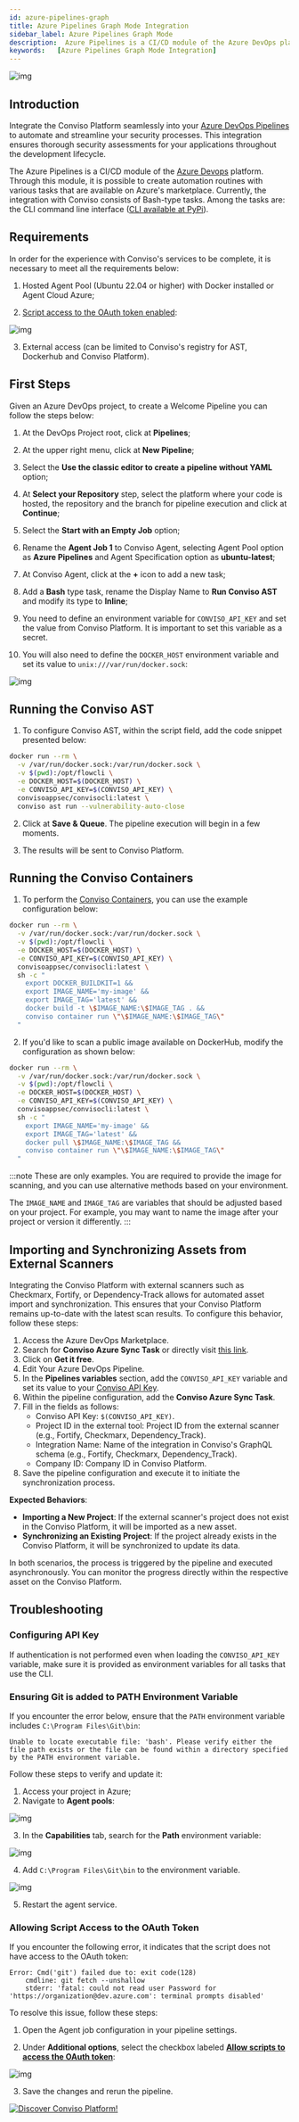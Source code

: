 ```yaml
---
id: azure-pipelines-graph
title: Azure Pipelines Graph Mode Integration
sidebar_label: Azure Pipelines Graph Mode
description:  Azure Pipelines is a CI/CD module of the Azure DevOps platform; learn how to integrate tasks with the Conviso Platform.
keywords:   [Azure Pipelines Graph Mode Integration]
---
```


<div style={{textAlign: 'center'}}>

![img](../../static/img/azure-pipelines.png)

</div>

## Introduction

Integrate the Conviso Platform seamlessly into your [Azure DevOps Pipelines](https://dev.azure.com/) to automate and streamline your security processes. This integration ensures thorough security assessments for your applications throughout the development lifecycle.

The Azure Pipelines is a CI/CD module of the [Azure Devops](https://aex.dev.azure.com/) platform. Through this module, it is possible to create automation routines with various tasks that are available on Azure's marketplace. Currently, the integration with Conviso consists of Bash-type tasks. Among the tasks are: the CLI command line interface ([CLI available at PyPi](https://pypi.org/project/conviso-cli/)).

## Requirements

In order for the experience with Conviso's services to be complete, it is necessary to meet all the requirements below:

1. Hosted Agent Pool (Ubuntu 22.04 or higher) with Docker installed or Agent Cloud Azure;

2. [Script access to the OAuth token enabled](https://learn.microsoft.com/en-us/azure/devops/pipelines/release/options?view=azure-devops#allow-scripts-to-access-the-oauth-token):

<div style={{textAlign: 'center'}}>

![img](../../static/img/azure-pipelines-graph-mode4.png)

</div>

3. External access (can be limited to Conviso's registry for AST, Dockerhub and Conviso Platform).

## First Steps

Given an Azure DevOps project, to create a Welcome Pipeline you can follow the steps below:

1. At the DevOps Project root, click at **Pipelines**;

2. At the upper right menu, click at **New Pipeline**;

3. Select the **Use the classic editor to create a pipeline without YAML** option;

4. At **Select your Repository** step, select the platform where your code is hosted, the repository and the branch for pipeline execution and click at **Continue**;

5. Select the **Start with an Empty Job** option;

6. Rename the **Agent Job 1** to Conviso Agent, selecting Agent Pool option as **Azure Pipelines** and Agent Specification option as **ubuntu-latest**;

7. At Conviso Agent, click at the **+** icon to add a new task;

8. Add a **Bash** type task, rename the Display Name to **Run Conviso AST** and modify its type to **Inline**;

9. You need to define an environment variable for `CONVISO_API_KEY` and set the value from Conviso Platform. It is important to set this variable as a secret.

10. You will also need to define the `DOCKER_HOST` environment variable and set its value to `unix:///var/run/docker.sock`:

<div style={{textAlign: 'center'}}>

![img](../../static/img/azure-pipelines-graph-mode5.png)

</div>

## Running the Conviso AST

1.  To configure Conviso AST, within the script field, add the code snippet presented below:

```bash
docker run --rm \
  -v /var/run/docker.sock:/var/run/docker.sock \
  -v $(pwd):/opt/flowcli \
  -e DOCKER_HOST=$(DOCKER_HOST) \
  -e CONVISO_API_KEY=$(CONVISO_API_KEY) \
  convisoappsec/convisocli:latest \
  conviso ast run --vulnerability-auto-close
```

2. Click at **Save & Queue**. The pipeline execution will begin in a few moments.

3. The results will be sent to Conviso Platform.

## Running the Conviso Containers

1. To perform the [Conviso Containers](../security-scans/conviso-containers/conviso-containers.md), you can use the example configuration below:

```bash
docker run --rm \
  -v /var/run/docker.sock:/var/run/docker.sock \
  -v $(pwd):/opt/flowcli \
  -e DOCKER_HOST=$(DOCKER_HOST) \
  -e CONVISO_API_KEY=$(CONVISO_API_KEY) \
  convisoappsec/convisocli:latest \
  sh -c "
    export DOCKER_BUILDKIT=1 &&
    export IMAGE_NAME='my-image' &&
    export IMAGE_TAG='latest' &&
    docker build -t \$IMAGE_NAME:\$IMAGE_TAG . &&
    conviso container run \"\$IMAGE_NAME:\$IMAGE_TAG\"
  "
```

2. If you'd like to scan a public image available on DockerHub, modify the configuration as shown below:

```bash
docker run --rm \
  -v /var/run/docker.sock:/var/run/docker.sock \
  -v $(pwd):/opt/flowcli \
  -e DOCKER_HOST=$(DOCKER_HOST) \
  -e CONVISO_API_KEY=$(CONVISO_API_KEY) \
  convisoappsec/convisocli:latest \
  sh -c "
    export IMAGE_NAME='my-image' &&
    export IMAGE_TAG='latest' &&
    docker pull \$IMAGE_NAME:\$IMAGE_TAG &&
    conviso container run \"\$IMAGE_NAME:\$IMAGE_TAG\"
  "
```

:::note
These are only examples. You are required to provide the image for scanning, and you can use alternative methods based on your environment.

The `IMAGE_NAME` and `IMAGE_TAG` are variables that should be adjusted based on your project. For example, you may want to name the image after your project or version it differently.
:::

## Importing and Synchronizing Assets from External Scanners

Integrating the Conviso Platform with external scanners such as Checkmarx, Fortify, or Dependency-Track allows for automated asset import and synchronization. This ensures that your Conviso Platform remains up-to-date with the latest scan results. To configure this behavior, follow these steps:

1. Access the Azure DevOps Marketplace.
2. Search for **Conviso Azure Sync Task** or directly visit [this link](https://marketplace.visualstudio.com/items?itemName=Conviso.convisoAzureSyncTask).
3. Click on **Get it free**.
4. Edit Your Azure DevOps Pipeline.
5. In the **Pipelines variables** section, add the `CONVISO_API_KEY` variable and set its value to your [Conviso API Key](https://docs.convisoappsec.com/api/generate-apikey).
6. Within the pipeline configuration, add the **Conviso Azure Sync Task**.
7. Fill in the fields as follows:
   - Conviso API Key: `$(CONVISO_API_KEY)`.
   - Project ID in the external tool: Project ID from the external scanner (e.g., Fortify, Checkmarx, Dependency_Track).
   - Integration Name: Name of the integration in Conviso's GraphQL schema (e.g., Fortify, Checkmarx, Dependency_Track).
   - Company ID: Company ID in Conviso Platform.
8. Save the pipeline configuration and execute it to initiate the synchronization process.

**Expected Behaviors**:
- **Importing a New Project**: If the external scanner's project does not exist in the Conviso Platform, it will be imported as a new asset.
- **Synchronizing an Existing Project**: If the project already exists in the Conviso Platform, it will be synchronized to update its data.

In both scenarios, the process is triggered by the pipeline and executed asynchronously. You can monitor the progress directly within the respective asset on the Conviso Platform.

## Troubleshooting

### Configuring API Key

If authentication is not performed even when loading the ```CONVISO_API_KEY``` variable, make sure it is provided as environment variables for all tasks that use the CLI.

### Ensuring Git is added to PATH Environment Variable

If you encounter the error below, ensure that the `PATH` environment variable includes `C:\Program Files\Git\bin`:

```
Unable to locate executable file: 'bash'. Please verify either the file path exists or the file can be found within a directory specified by the PATH environment variable.
```

Follow these steps to verify and update it:

1. Access your project in Azure;
2. Navigate to **Agent pools**:

<div style={{textAlign: 'center'}}>

![img](../../static/img/azure-pipelines-graph-mode1.png)

</div>

3. In the **Capabilities** tab, search for the **Path** environment variable:

<div style={{textAlign: 'center'}}>

![img](../../static/img/azure-pipelines-graph-mode2.png)

</div>

4. Add `C:\Program Files\Git\bin` to the environment variable.

<div style={{textAlign: 'center'}}>

![img](../../static/img/azure-pipelines-graph-mode3.png)

</div>

5. Restart the agent service.

### Allowing Script Access to the OAuth Token

If you encounter the following error, it indicates that the script does not have access to the OAuth token:

```
Error: Cmd('git') failed due to: exit code(128)
    cmdline: git fetch --unshallow
    stderr: 'fatal: could not read user Password for 'https://organization@dev.azure.com': terminal prompts disabled' 
```

To resolve this issue, follow these steps:

1. Open the Agent job configuration in your pipeline settings.

2. Under **Additional options**, select the checkbox labeled [**Allow scripts to access the OAuth token**](https://learn.microsoft.com/en-us/azure/devops/pipelines/release/options?view=azure-devops#allow-scripts-to-access-the-oauth-token):

<div style={{textAlign: 'center'}}>

![img](../../static/img/azure-pipelines-graph-mode4.png)

</div>

3. Save the changes and rerun the pipeline.

[![Discover Conviso Platform!](https://no-cache.hubspot.com/cta/default/5613826/interactive-125788977029.png)](https://cta-service-cms2.hubspot.com/web-interactives/public/v1/track/redirect?encryptedPayload=AVxigLKtcWzoFbzpyImNNQsXC9S54LjJuklwM39zNd7hvSoR%2FVTX%2FXjNdqdcIIDaZwGiNwYii5hXwRR06puch8xINMyL3EXxTMuSG8Le9if9juV3u%2F%2BX%2FCKsCZN1tLpW39gGnNpiLedq%2BrrfmYxgh8G%2BTcRBEWaKasQ%3D&webInteractiveContentId=125788977029&portalId=5613826)